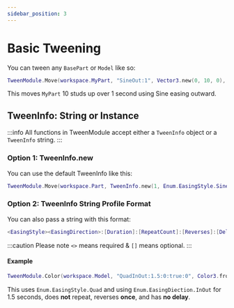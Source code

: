 ```yaml
---
sidebar_position: 3
---
```


# Basic Tweening

You can tween any `BasePart` or `Model` like so:

```lua
TweenModule.Move(workspace.MyPart, "SineOut:1", Vector3.new(0, 10, 0), false)
```

This moves `MyPart` 10 studs up over 1 second using Sine easing outward.

## TweenInfo: String or Instance

:::info
All functions in TweenModule accept either a `TweenInfo` object or a `TweenInfo` string.
:::

### Option 1: TweenInfo.new

You can use the default TweenInfo like this:

```lua
TweenModule.Move(workspace.Part, TweenInfo.new(1, Enum.EasingStyle.Sine, Enum.EasingDirection.Out), Vector3.new(0, 5, 0), true)
```

### Option 2: TweenInfo String Profile Format

You can also pass a string with this format:

```lua
<EasingStyle><EasingDirection>:[Duration]:[RepeatCount]:[Reverses]:[DelayTime]
```

:::caution Please note
`<>` means required & `[]` means optional.
:::

#### Example

```lua
TweenModule.Color(workspace.Model, "QuadInOut:1.5:0:true:0", Color3.fromRGB(255, 100, 100))
```

This uses `Enum.EasingStyle.Quad` and using `Enum.EasingDiection.InOut` for 1.5 seconds, does **not** repeat, reverses **once**, and has **no delay**.
